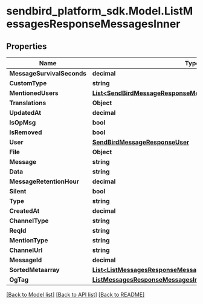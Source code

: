 
# sendbird_platform_sdk.Model.ListMessagesResponseMessagesInner

## Properties

Name | Type | Description | Notes
------------ | ------------- | ------------- | -------------
**MessageSurvivalSeconds** | **decimal** |  | [optional] 
**CustomType** | **string** |  | [optional] 
**MentionedUsers** | [**List&lt;SendBirdMessageResponseMentionedUsersInner&gt;**](SendBirdMessageResponseMentionedUsersInner.md) |  | [optional] 
**Translations** | **Object** |  | [optional] 
**UpdatedAt** | **decimal** |  | [optional] 
**IsOpMsg** | **bool** |  | [optional] 
**IsRemoved** | **bool** |  | [optional] 
**User** | [**SendBirdMessageResponseUser**](SendBirdMessageResponseUser.md) |  | [optional] 
**File** | **Object** |  | [optional] 
**Message** | **string** |  | [optional] 
**Data** | **string** |  | [optional] 
**MessageRetentionHour** | **decimal** |  | [optional] 
**Silent** | **bool** |  | [optional] 
**Type** | **string** |  | [optional] 
**CreatedAt** | **decimal** |  | [optional] 
**ChannelType** | **string** |  | [optional] 
**ReqId** | **string** |  | [optional] 
**MentionType** | **string** |  | [optional] 
**ChannelUrl** | **string** |  | [optional] 
**MessageId** | **decimal** |  | [optional] 
**SortedMetaarray** | [**List&lt;ListMessagesResponseMessagesInnerSortedMetaarrayInner&gt;**](ListMessagesResponseMessagesInnerSortedMetaarrayInner.md) |  | [optional] 
**OgTag** | [**ListMessagesResponseMessagesInnerOgTag**](ListMessagesResponseMessagesInnerOgTag.md) |  | [optional] 

[[Back to Model list]](../README.md#documentation-for-models)
[[Back to API list]](../README.md#documentation-for-api-endpoints)
[[Back to README]](../README.md)

